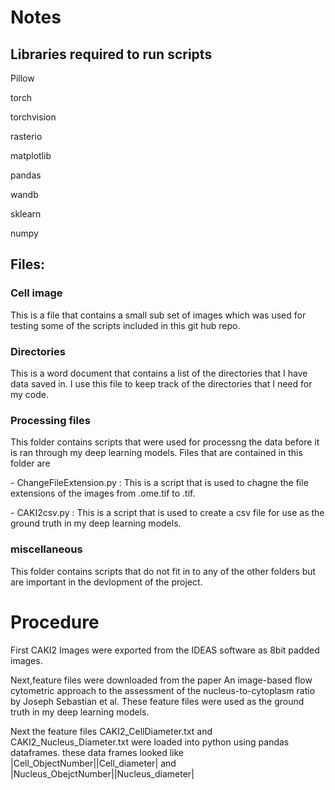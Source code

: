 <h1> Notes </h1> 
<h2> Libraries required to run scripts  </h2>
<p> Pillow </p>
<p> torch </p>
<p> torchvision</p>
<p> rasterio </p>
<p> matplotlib </p> 
<p> pandas </p>
<p> wandb </p>
<p> sklearn </p>
<p> numpy </p> 
<h2> Files:  </h2>
<h3> Cell image  </h3>
<p> This is a file that contains a small sub set of images which was used for testing some of the scripts included in this git hub repo.</p>
<h3> Directories </h3>
<p> This is a word document that contains a list of the directories that I have data saved in. I use this file to keep track of the directories that I need for my code. </p>
<h3> Processing files </h3>
<p> This folder contains scripts that were used for processng the data before it is ran through my deep learning models. Files that are contained in this folder are  </p>
<p> - ChangeFileExtension.py : This is a script that is used to chagne the file extensions of the images from .ome.tif to .tif.</p>
<p> - CAKI2csv.py : This is a script that is used to create a csv file for use as the ground truth in my deep learning models. </p>
<h3> miscellaneous </h3>
<p> This folder contains scripts that do not fit in to any of the other folders but are important in the devlopment of the project.  </p>
<h1> Procedure </h1>
<p> First CAKI2 Images were exported from the IDEAS software as 8bit padded images. </p>
<p> Next,feature files were downloaded from the paper  An image-based flow cytometric approach to the assessment of the nucleus-to-cytoplasm ratio by Joseph Sebastian et al. These feature files were used as the ground truth in my deep learning models. </p>
<p> Next the feature files CAKI2_CellDiameter.txt and CAKI2_Nucleus_Diameter.txt were loaded into python using pandas dataframes. these data frames looked like |Cell_ObjectNumber||Cell_diameter| and |Nucleus_ObejctNumber||Nucleus_diameter|  </p>

